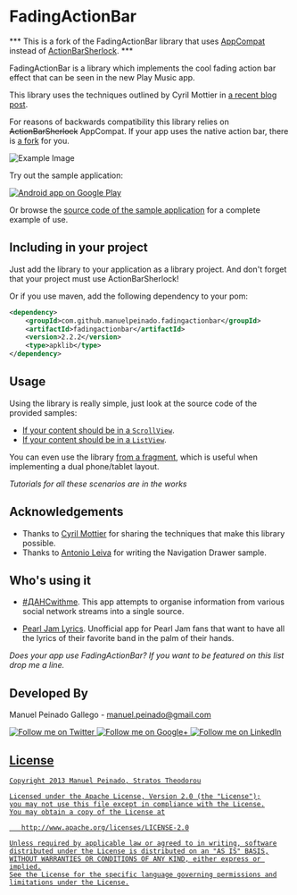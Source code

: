 FadingActionBar
==================

*** This is a fork of the FadingActionBar library that uses [AppCompat][12] instead of [ActionBarSherlock][13]. ***

FadingActionBar is a library which implements the cool fading action bar effect that can be seen in the new Play Music app.

This library uses the techniques outlined by Cyril Mottier in [a recent blog post][1].

For reasons of backwards compatibility this library relies on ~~ActionBarSherlock~~ AppCompat. If your app uses the native action bar, there is [a fork][2] for you.

![Example Image][3]

Try out the sample application:

<a href="https://play.google.com/store/apps/details?id=com.manuelpeinado.fadingactionbar.demo">
  <img alt="Android app on Google Play"
       src="https://developer.android.com/images/brand/en_app_rgb_wo_45.png" />
</a>

Or browse the [source code of the sample application][4] for a complete example of use.

Including in your project
-------------------------

Just add the library to your application as a library project. And don't forget that your project must use ActionBarSherlock!

Or if you use maven, add the following dependency to your pom:

```xml
<dependency>
    <groupId>com.github.manuelpeinado.fadingactionbar</groupId>
    <artifactId>fadingactionbar</artifactId>
    <version>2.2.2</version>
    <type>apklib</type>
</dependency>
```

Usage
-----

Using the library is really simple, just look at the source code of the provided samples:

* [If your content should be in a `ScrollView`][5].
* [If your content should be in a `ListView`][6].

You can even use the library [from a fragment][7], which is useful when implementing a dual phone/tablet layout.


*Tutorials for all these scenarios are in the works*


Acknowledgements
--------------------

* Thanks to [Cyril Mottier][8] for sharing the techniques that make this library possible.
* Thanks to [Antonio Leiva][9] for writing the Navigation Drawer sample.


Who's using it
--------------

* [#ДАНСwithme][10]. This app attempts to organise information from various social network streams into a single source.

* [Pearl Jam Lyrics][11]. Unofficial app for Pearl Jam fans that want to have all the lyrics of their favorite band in the palm of their hands.

*Does your app use FadingActionBar? If you want to be featured on this list drop me a line.*


Developed By
--------------------

Manuel Peinado Gallego - <manuel.peinado@gmail.com>

<a href="https://twitter.com/mpg2">
  <img alt="Follow me on Twitter"
       src="https://raw.github.com/ManuelPeinado/NumericPageIndicator/master/art/twitter.png" />
</a>
<a href="https://plus.google.com/106514622630861903655">
  <img alt="Follow me on Google+"
       src="https://raw.github.com/ManuelPeinado/NumericPageIndicator/master/art/google-plus.png" />
</a>
<a href="http://www.linkedin.com/pub/manuel-peinado-gallego/1b/435/685">
  <img alt="Follow me on LinkedIn"
       src="https://raw.github.com/ManuelPeinado/NumericPageIndicator/master/art/linkedin.png" />


License
-----------

    Copyright 2013 Manuel Peinado, Stratos Theodorou

    Licensed under the Apache License, Version 2.0 (the "License");
    you may not use this file except in compliance with the License.
    You may obtain a copy of the License at

       http://www.apache.org/licenses/LICENSE-2.0

    Unless required by applicable law or agreed to in writing, software
    distributed under the License is distributed on an "AS IS" BASIS,
    WITHOUT WARRANTIES OR CONDITIONS OF ANY KIND, either express or implied.
    See the License for the specific language governing permissions and
    limitations under the License.




 [1]: http://cyrilmottier.com/2013/05/24/pushing-the-actionbar-to-the-next-level/
 [2]: https://raw.github.com/ManuelPeinado/FadingActionBar-Native
 [3]: https://raw.github.com/ManuelPeinado/FadingActionBar/master/art/readme_pic.png
 [4]: https://github.com/ManuelPeinado/FadingActionBar/tree/master/sample
 [5]: https://github.com/ManuelPeinado/FadingActionBar/blob/master/sample/src/com/manuelpeinado/fadingactionbar/demo/ScrollViewActivity.java
 [6]: https://github.com/ManuelPeinado/FadingActionBar/blob/master/sample/src/com/manuelpeinado/fadingactionbar/demo/ListViewActivity.java
 [7]: https://github.com/ManuelPeinado/FadingActionBar/blob/master/sample/src/com/manuelpeinado/fadingactionbar/demo/SampleFragment.java
 [8]: http://cyrilmottier.com
 [9]: https://github.com/antoniolg
 [10]: https://play.google.com/store/apps/details?id=com.yavorivanov.android.danswithme 
 [11]: https://play.google.com/store/apps/details?id=com.juannale.pearljamlyricsapp
 [12]: http://developer.android.com/tools/support-library/features.html#v7-appcompat
 [13]: https://github.com/JakeWharton/ActionBarSherlock


